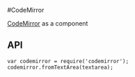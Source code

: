 #CodeMirror

[CodeMirror](http://codemirror.net/) as a component

## API

    var codemirror = require('codemirror');
    codemirror.fromTextArea(textarea);